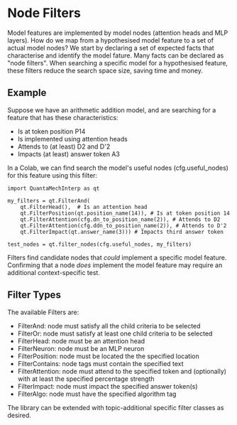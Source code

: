 # Node Filters

Model features are implemented by model nodes (attention heads and MLP layers).
How do we map from a hypothesised model feature to a set of actual model nodes?
We start by declaring a set of expected facts that characterise and identify the model fature.
Many facts can be declared as "node filters". 
When searching a specific model for a hypothesised feature, these filters reduce the search space size, saving time and money.      

## Example 
Suppose we have an arithmetic addition model, and are searching for a feature that has these characteristics:
- Is at token position P14
- Is implemented using attention heads
- Attends to (at least) D2 and D'2
- Impacts (at least) answer token A3

In a Colab, we can find search the model's useful nodes (cfg.useful_nodes) for this feature using this filter:

````
import QuantaMechInterp as qt

my_filters = qt.FilterAnd(
    qt.FilterHead(),  # Is an attention head
    qt.FilterPosition(qt.position_name(14)), # Is at token position 14
    qt.FilterAttention(cfg.dn_to_position_name(2)), # Attends to D2
    qt.FilterAttention(cfg.ddn_to_position_name(2)), # Attends to D'2
    qt.FilterImpact(qt.answer_name(3))) # Impacts third answer token

test_nodes = qt.filter_nodes(cfg.useful_nodes, my_filters)
````

Filters find candidate nodes that _could_ implement a specific model feature. 
Confirming that a node _does_ implement the model feature may require an additional context-specific test.

## Filter Types
The available Filters are:
- FilterAnd: node must satisfy all the child criteria to be selected 
- FilterOr: node must satisfy at least one child criteria to be selected
- FilterHead: node must be an attention head
- FilterNeuron: node must be an MLP neuron
- FilterPosition: node must be located the the specified location
- FilterContains: node tags must contain the specified text
- FilterAttention: node must attend to the specified token and (optionally) with at least the specified percentage strength 
- FilterImpact: node must impact the specified answer token(s)
- FilterAlgo: node must have the specified algorithm tag

The library can be extended with topic-additional specific filter classes as desired.
